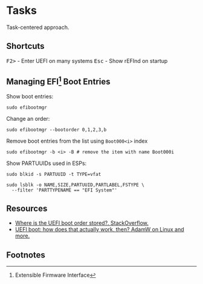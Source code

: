 # Tasks

Task-centered approach.

## Shortcuts

<kbd>F2></kbd> - Enter UEFI on many systems
<kbd>Esc</kbd> - Show rEFInd on startup

## Managing EFI[^1] Boot Entries

Show boot entries:

```shell
sudo efibootmgr
```

Change an order:

```shell
sudo efibootmgr --bootorder 0,1,2,3,b
```

Remove boot entries from the list using `Boot000<i>` index

```shell
sudo efibootmgr -b <i> -B # remove the item with name Boot000i
```

Show PARTUUIDs used in ESPs:

```shell
sudo blkid -s PARTUUID -t TYPE=vfat
```

```shell
sudo lsblk -o NAME,SIZE,PARTUUID,PARTLABEL,FSTYPE \
  --filter 'PARTTYPENAME == "EFI System"'
```

## Resources

* [Where is the UEFI boot order stored?. StackOverflow.](https://superuser.com/questions/955525/where-is-the-uefi-boot-order-stored)
* [UEFI boot: how does that actually work, then? AdamW on Linux and more.](https://www.happyassassin.net/posts/2014/01/25/uefi-boot-how-does-that-actually-work-then/)

## Footnotes

[^1]: Extensible Firmware Interface
